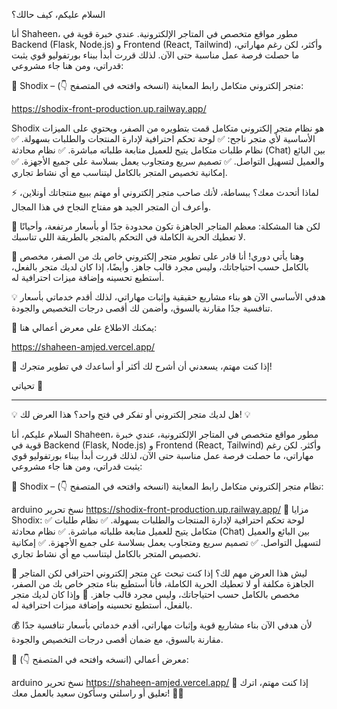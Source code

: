 السلام عليكم، كيف حالك؟

أنا Shaheen، مطور مواقع متخصص في المتاجر الإلكترونية. عندي خبرة قوية في Backend (Flask, Node.js) و Frontend (React, Tailwind) وأكثر، لكن رغم مهاراتي، ما حصلت فرصة عمل مناسبة حتى الآن. لذلك قررت أبدأ ببناء بورتفوليو قوي يثبت قدراتي، ومن هنا جاء مشروعي:

📌 Shodix – متجر إلكتروني متكامل
رابط المعاينة (انسخه وافتحه في المتصفح 👇):


https://shodix-front-production.up.railway.app/

Shodix هو نظام متجر إلكتروني متكامل قمت بتطويره من الصفر، ويحتوي على الميزات الأساسية لأي متجر ناجح:
✅ لوحة تحكم احترافية لإدارة المنتجات والطلبات بسهولة.
✅ نظام طلبات متكامل يتيح للعميل متابعة طلباته مباشرة.
✅ نظام محادثة (Chat) بين البائع والعميل لتسهيل التواصل.
✅ تصميم سريع ومتجاوب يعمل بسلاسة على جميع الأجهزة.
✅ إمكانية تخصيص المتجر بالكامل ليتناسب مع أي نشاط تجاري.

⚡ لماذا أتحدث معك؟
ببساطة، لأنك صاحب متجر إلكتروني أو مهتم ببيع منتجاتك أونلاين، وأعرف أن المتجر الجيد هو مفتاح النجاح في هذا المجال.

🎯 لكن هنا المشكلة:
معظم المتاجر الجاهزة تكون محدودة جدًا أو بأسعار مرتفعة، وأحيانًا لا تعطيك الحرية الكاملة في التحكم بالمتجر بالطريقة اللي تناسبك.

🔹 وهنا يأتي دوري!
أنا قادر على تطوير متجر إلكتروني خاص بك من الصفر، مخصص بالكامل حسب احتياجاتك، وليس مجرد قالب جاهز. وأيضًا، إذا كان لديك متجر بالفعل، أستطيع تحسينه وإضافة ميزات احترافية له.

💡 هدفي الأساسي الآن هو بناء مشاريع حقيقية وإثبات مهاراتي، لذلك أقدم خدماتي بأسعار تنافسية جدًا مقارنة بالسوق، وأضمن لك أقصى درجات التخصيص والجودة.

📌 يمكنك الاطلاع على معرض أعمالي هنا:


https://shaheen-amjed.vercel.app/

🚀 إذا كنت مهتم، يسعدني أن أشرح لك أكثر أو أساعدك في تطوير متجرك!

تحياتي 🌿






------------------------------------------------------------------------------------







💡 هل لديك متجر إلكتروني أو تفكر في فتح واحد؟ هذا العرض لك! 💡

السلام عليكم، أنا Shaheen، مطور مواقع متخصص في المتاجر الإلكترونية، عندي خبرة قوية في Backend (Flask, Node.js) و Frontend (React, Tailwind) وأكثر. لكن رغم مهاراتي، ما حصلت فرصة عمل مناسبة حتى الآن، لذلك قررت أبدأ ببناء بورتفوليو قوي يثبت قدراتي، ومن هنا جاء مشروعي:

🚀 Shodix – نظام متجر إلكتروني متكامل
رابط المعاينة (انسخه وافتحه في المتصفح 👇):

arduino
نسخ
تحرير
https://shodix-front-production.up.railway.app/
🔹 مزايا Shodix:
✅ لوحة تحكم احترافية لإدارة المنتجات والطلبات بسهولة.
✅ نظام طلبات متكامل يتيح للعميل متابعة طلباته مباشرة.
✅ نظام محادثة (Chat) بين البائع والعميل لتسهيل التواصل.
✅ تصميم سريع ومتجاوب يعمل بسلاسة على جميع الأجهزة.
✅ إمكانية تخصيص المتجر بالكامل ليتناسب مع أي نشاط تجاري.

🎯 ليش هذا العرض مهم لك؟
إذا كنت تبحث عن متجر إلكتروني احترافي لكن المتاجر الجاهزة مكلفة أو لا تعطيك الحرية الكاملة، فأنا أستطيع بناء متجر خاص بك من الصفر، مخصص بالكامل حسب احتياجاتك، وليس مجرد قالب جاهز.
🔸 وإذا كان لديك متجر بالفعل، أستطيع تحسينه وإضافة ميزات احترافية له.

💰 لأن هدفي الآن بناء مشاريع قوية وإثبات مهاراتي، أقدم خدماتي بأسعار تنافسية جدًا مقارنة بالسوق، مع ضمان أقصى درجات التخصيص والجودة.

📌 معرض أعمالي (انسخه وافتحه في المتصفح 👇):

arduino
نسخ
تحرير
https://shaheen-amjed.vercel.app/
📩 إذا كنت مهتم، اترك تعليق أو راسلني وسأكون سعيد بالعمل معك! 🚀🔥


